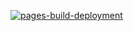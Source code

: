 [![pages-build-deployment](https://github.com/brodybond/brodybond.github.io/actions/workflows/pages/pages-build-deployment/badge.svg)](https://github.com/brodybond/brodybond.github.io/actions/workflows/pages/pages-build-deployment)
